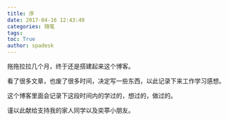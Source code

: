 ```yaml
---
title: 序
date: 2017-04-16 12:43:49
categories: 随笔
tags:
toc: True
author: spadesk
---
```

拖拖拉拉几个月，终于还是搭建起来这个博客。

看了很多文章，也废了很多时间，决定写一些东西，以此记录下来工作学习感想。

这个博客里面会记录下这段时间内的学过的，想过的，做过的。

谨以此献给支持我的家人同学以及奕葶小朋友。
<!--more-->

